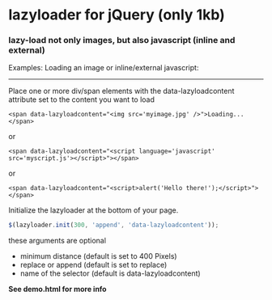 lazyloader for jQuery (only 1kb)
==========

### lazy-load not only images, but also javascript (inline and external)

Examples: Loading an image or inline/external javascript:
***

Place one or more div/span elements with the data-lazyloadcontent attribute set to the content you want to load
```
<span data-lazyloadcontent="<img src='myimage.jpg' />">Loading...</span>
```

or

```
<span data-lazyloadcontent="<script language='javascript' src='myscript.js'></script>"></span>
```

or

```
<span data-lazyloadcontent="<script>alert('Hello there!');</script>"></span>
```


Initialize the lazyloader at the bottom of your page.
```javascript
$(lazyloader.init(300, 'append', 'data-lazyloadcontent'));
```

these arguments are optional
+ minimum distance (default is set to 400 Pixels)
+ replace or append (default is set to replace)
+ name of the selector (default is data-lazyloadcontent)

**See demo.html for more info**
